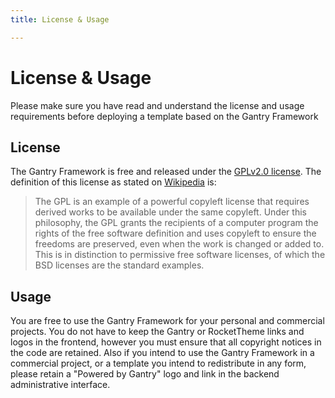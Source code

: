 ```yaml
---
title: License & Usage

---
```


License & Usage
===============
Please make sure you have read and understand the license and usage requirements before deploying a template based on the Gantry Framework

License
-------
The Gantry Framework is free and released under the [GPLv2.0 license][GPL]. The definition of this license as stated on [Wikipedia][wiki] is:

> The GPL is an example of a powerful copyleft license that requires derived works to be available under the same copyleft. Under this philosophy, the GPL grants the recipients of a computer program the rights of the free software definition and uses copyleft to ensure the freedoms are preserved, even when the work is changed or added to. This is in distinction to permissive free software licenses, of which the BSD licenses are the standard examples.


Usage
-----
You are free to use the Gantry Framework for your personal and commercial projects. You do not have to keep the Gantry or RocketTheme links and logos in the frontend, however you must ensure that all copyright notices in the code are retained. Also if you intend to use the Gantry Framework in a commercial project, or a template you intend to redistribute in any form, please retain a "Powered by Gantry" logo and link in the backend administrative interface.


[GPL]: http://www.gnu.org/licenses/old-licenses/gpl-2.0.html
[wiki]: http://en.wikipedia.org/wiki/GPL_License
